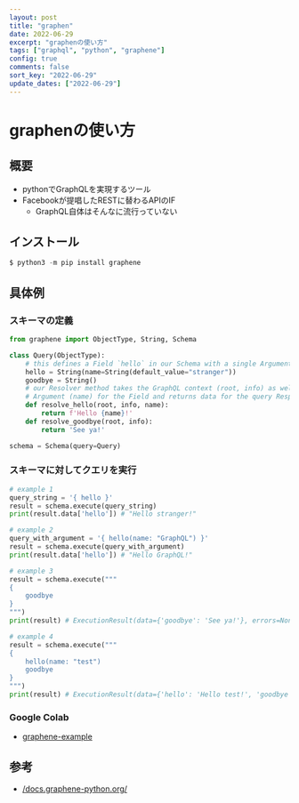 ```yaml
---
layout: post
title: "graphen"
date: 2022-06-29
excerpt: "graphenの使い方"
tags: ["graphql", "python", "graphene"]
config: true
comments: false
sort_key: "2022-06-29"
update_dates: ["2022-06-29"]
---
```


# graphenの使い方

## 概要
 - pythonでGraphQLを実現するツール
 - Facebookが提唱したRESTに替わるAPIのIF
   - GraphQL自体はそんなに流行っていない

## インストール

```python
$ python3 -m pip install graphene
```

## 具体例

### スキーマの定義

```python
from graphene import ObjectType, String, Schema

class Query(ObjectType):
    # this defines a Field `hello` in our Schema with a single Argument `name`
    hello = String(name=String(default_value="stranger"))
    goodbye = String()
    # our Resolver method takes the GraphQL context (root, info) as well as
    # Argument (name) for the Field and returns data for the query Response
    def resolve_hello(root, info, name):
        return f'Hello {name}!'
    def resolve_goodbye(root, info):
        return 'See ya!'

schema = Schema(query=Query)
```

### スキーマに対してクエリを実行

```python
# example 1
query_string = '{ hello }'
result = schema.execute(query_string)
print(result.data['hello']) # "Hello stranger!"

# example 2
query_with_argument = '{ hello(name: "GraphQL") }'
result = schema.execute(query_with_argument)
print(result.data['hello']) # "Hello GraphQL!"

# example 3
result = schema.execute("""
{
    goodbye
}
""")
print(result) # ExecutionResult(data={'goodbye': 'See ya!'}, errors=None)

# example 4
result = schema.execute("""
{
    hello(name: "test")
    goodbye
}
""")
print(result) # ExecutionResult(data={'hello': 'Hello test!', 'goodbye': 'See ya!'}, errors=None)
```

### Google Colab
 - [graphene-example](https://colab.research.google.com/drive/1FHmiMMKix1l1nxionjQekkbxBlezjfxe?usp=sharing)

## 参考
 - [/docs.graphene-python.org/](https://docs.graphene-python.org/en/latest/)
